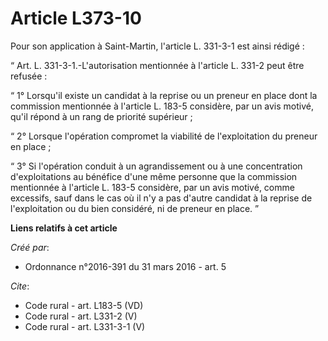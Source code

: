 # Article L373-10

Pour son application à Saint-Martin, l'article L. 331-3-1 est ainsi rédigé : 

“ Art. L. 331-3-1.-L'autorisation mentionnée à l'article L. 331-2 peut être refusée : 

“ 1° Lorsqu'il existe un candidat à la reprise ou un preneur en place dont la commission mentionnée à l'article L. 183-5
considère, par un avis motivé, qu'il répond à un rang de priorité supérieur ; 

“ 2° Lorsque l'opération compromet la viabilité de l'exploitation du preneur en place ; 

“ 3° Si l'opération conduit à un agrandissement ou à une concentration d'exploitations au bénéfice d'une même personne que la
commission mentionnée à l'article L. 183-5 considère, par un avis motivé, comme excessifs, sauf dans le cas où il n'y a pas
d'autre candidat à la reprise de l'exploitation ou du bien considéré, ni de preneur en place. ”

**Liens relatifs à cet article**

_Créé par_:

  - Ordonnance n°2016-391 du 31 mars 2016 - art. 5

_Cite_:

  - Code rural - art. L183-5 (VD)
  - Code rural - art. L331-2 (V)
  - Code rural - art. L331-3-1 (V)
